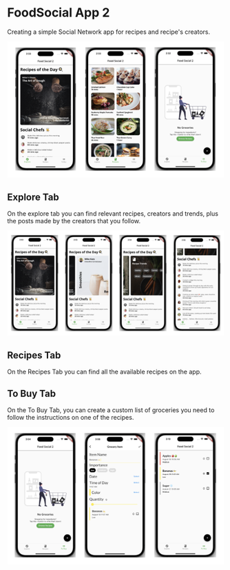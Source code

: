 # FoodSocial App 2

Creating a simple Social Network app for recipes and recipe's creators.

![App Tabs](readme_files/app_tabs.png)

## Explore Tab

On the explore tab you can find relevant recipes, creators and trends, plus the posts made by the creators that you follow.

![App Tabs](readme_files/explore_tab.png)

## Recipes Tab

On the Recipes Tab you can find all the available recipes on the app. 

## To Buy Tab

On the To Buy Tab, you can create a custom list of groceries you need to follow the instructions on one of the recipes.

![To Buy Tab](readme_files/to_buy_tab.png)
